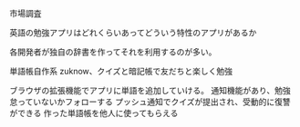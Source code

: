 市場調査

英語の勉強アプリはどれくらいあってどういう特性のアプリがあるか

各開発者が独自の辞書を作ってそれを利用するのが多い。

単語帳自作系
zuknow、クイズと暗記帳で友だちと楽しく勉強

ブラウザの拡張機能でアプリに単語を追加していける。
通知機能があり、勉強怠っていないかフォローする
プッシュ通知でクイズが提出され、受動的に復讐ができる
作った単語帳を他人に使ってもらえる


